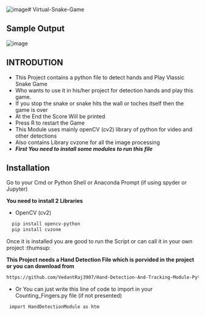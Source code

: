 ![image](https://github.com/MananPatel1105/Virtual-Snake-Game/assets/104303233/8b353604-046e-4302-adeb-b7354e01346e)# Virtual-Snake-Game

## Sample Output
![image](https://github.com/MananPatel1105/Virtual-Snake-Game/assets/104303233/eef70be2-8647-4ae4-a561-03410d013195)

## INTRODUTION

- This Project contains a python file to detect hands and Play Vlassic Snake Game 
- Who wants to use it in his/her project for detection hands and play this game.
- If you stop the snake or snake hits the wall or toches itself then the game is over
- At the End the Score Will be printed
- Press R to restart the Game
- This Module uses mainly openCV (cv2) library of python for video and other detections
- Also contains Library cvzone for all the image processing
- ***First You need to install some modules to run this file***





## Installation

Go to your Cmd or Python Shell or Anaconda Prompt (if using spyder or Jupyter)

**You need to install 2 Libraries**
- OpenCV (cv2)
```bash
  pip install opencv-python
  pip install cvzone
```

Once it is installed you are good to run the Script or can call it in your own project
:thumsup:

**This Project needs a Hand Detection File which is porvided in the project or you can download from**
```bash
https://github.com/VedantRaj3907/Hand-Detection-And-Tracking-Module-Python-OpenCV
```

- Or You can just write this line of code to import in your Counting_Fingers.py file (if not presented)
```bash
 import HandDetectionModule as htm
```
